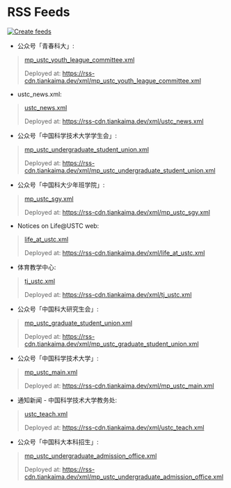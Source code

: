 # RSS Feeds

[![Create feeds](https://github.com/Life-USTC/LU_RSS/actions/workflows/run.yaml/badge.svg)](https://github.com/Life-USTC/LU_RSS/actions/workflows/run.yaml)


* 公众号「青春科大」:
> [mp_ustc_youth_league_committee.xml](/xml/mp_ustc_youth_league_committee.xml)
>
> Deployed at: https://rss-cdn.tiankaima.dev/xml/mp_ustc_youth_league_committee.xml

* ustc_news.xml:
> [ustc_news.xml](/xml/ustc_news.xml)
>
> Deployed at: https://rss-cdn.tiankaima.dev/xml/ustc_news.xml

* 公众号「中国科学技术大学学生会」:
> [mp_ustc_undergraduate_student_union.xml](/xml/mp_ustc_undergraduate_student_union.xml)
>
> Deployed at: https://rss-cdn.tiankaima.dev/xml/mp_ustc_undergraduate_student_union.xml

* 公众号「中国科大少年班学院」:
> [mp_ustc_sgy.xml](/xml/mp_ustc_sgy.xml)
>
> Deployed at: https://rss-cdn.tiankaima.dev/xml/mp_ustc_sgy.xml

* Notices on Life@USTC web:
> [life_at_ustc.xml](/xml/life_at_ustc.xml)
>
> Deployed at: https://rss-cdn.tiankaima.dev/xml/life_at_ustc.xml

* 体育教学中心:
> [tj_ustc.xml](/xml/tj_ustc.xml)
>
> Deployed at: https://rss-cdn.tiankaima.dev/xml/tj_ustc.xml

* 公众号「中国科大研究生会」:
> [mp_ustc_graduate_student_union.xml](/xml/mp_ustc_graduate_student_union.xml)
>
> Deployed at: https://rss-cdn.tiankaima.dev/xml/mp_ustc_graduate_student_union.xml

* 公众号「中国科学技术大学」:
> [mp_ustc_main.xml](/xml/mp_ustc_main.xml)
>
> Deployed at: https://rss-cdn.tiankaima.dev/xml/mp_ustc_main.xml

* 通知新闻 - 中国科学技术大学教务处:
> [ustc_teach.xml](/xml/ustc_teach.xml)
>
> Deployed at: https://rss-cdn.tiankaima.dev/xml/ustc_teach.xml

* 公众号「中国科大本科招生」:
> [mp_ustc_undergraduate_admission_office.xml](/xml/mp_ustc_undergraduate_admission_office.xml)
>
> Deployed at: https://rss-cdn.tiankaima.dev/xml/mp_ustc_undergraduate_admission_office.xml
